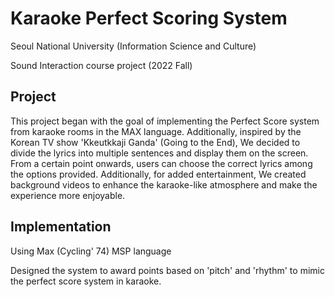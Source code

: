 # Karaoke Perfect Scoring System
Seoul National University (Information Science and Culture)

Sound Interaction course project (2022 Fall)

## Project

This project began with the goal of implementing the Perfect Score system from karaoke rooms in the MAX language. Additionally, inspired by the Korean TV show 'Kkeutkkaji Ganda' (Going to the End), We decided to divide the lyrics into multiple sentences and display them on the screen. From a certain point onwards, users can choose the correct lyrics among the options provided. Additionally, for added entertainment, We created background videos to enhance the karaoke-like atmosphere and make the experience more enjoyable.

## Implementation

Using Max (Cycling' 74) MSP language

Designed the system to award points based on 'pitch' and 'rhythm' to mimic the perfect score system in karaoke.
